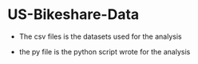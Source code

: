 # US-Bikeshare-Data 

- The csv files is the datasets used for the analysis

- the py file is the python script wrote for the analysis
